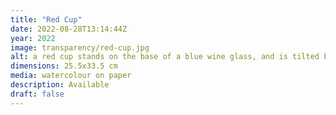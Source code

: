 ```yaml
---
title: "Red Cup"
date: 2022-08-28T13:14:44Z
year: 2022
image: transparency/red-cup.jpg
alt: a red cup stands on the base of a blue wine glass, and is tilted but the frame of the painting is oriented with the red glass
dimensions: 25.5x33.5 cm
media: watercolour on paper
description: Available
draft: false
---
```


